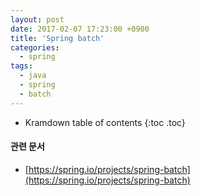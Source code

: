 ```yaml
---
layout: post
date: 2017-02-07 17:23:00 +0900
title: 'Spring batch'
categories:
  - spring
tags:
  - java
  - spring
  - batch
---
```


* Kramdown table of contents
{:toc .toc}

#### 관련 문서

- [https://spring.io/projects/spring-batch](https://spring.io/projects/spring-batch)
